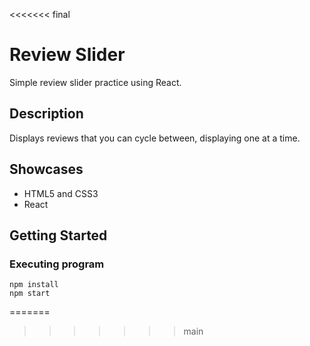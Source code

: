 <<<<<<< final
# Review Slider 

Simple review slider practice using React.

## Description

Displays reviews that you can cycle between, displaying one at a time.
## Showcases

-   HTML5 and CSS3
-   React

## Getting Started

### Executing program

```
npm install
npm start
```
=======

>>>>>>> main
